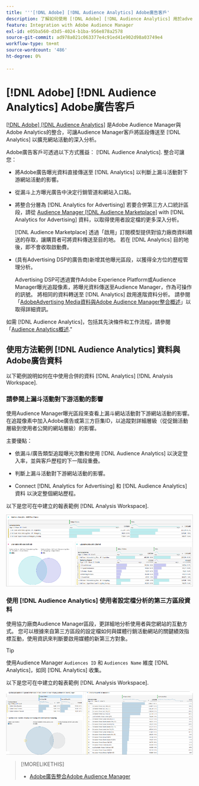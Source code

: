 ```yaml
---
title: '''[!DNL Adobe] [!DNL Audience Analytics] Adobe廣告客戶'
description: 了解如何使用 [!DNL Adobe] [!DNL Audience Analytics] 用於advertising的使用案例
feature: Integration with Adobe Audience Manager
exl-id: e05ba560-d3d5-4024-b1ba-956e878a2578
source-git-commit: ad978a021c063377e4c91ed41e902d98a03749e4
workflow-type: tm+mt
source-wordcount: '486'
ht-degree: 0%

---
```


# [!DNL Adobe] [!DNL Audience Analytics] Adobe廣告客戶

[[!DNL Adobe] [!DNL Audience Analytics]](https://experienceleague.adobe.com/docs/analytics/integration/audience-analytics/mc-audiences-aam.html) 是Adobe Audience Manager與Adobe Analytics的整合，可讓Audience Manager客戶將區段傳送至 [!DNL Analytics] 以擴充網站活動的深入分析。

Adobe廣告客戶可透過以下方式獲益： [!DNL Audience Analytics]. 整合可讓您：

* 將Adobe廣告曝光資料直接傳送至 [!DNL Analytics] 以判斷上漏斗活動對下游網站活動的影響。

* 從漏斗上方曝光廣告中決定行銷管道和網站入口點。

* 將整合分層為 [!DNL Analytics for Advertising] 若要合併第三方人口統計區段，請從 [Audience Manager [!DNL Audience Marketplace]](https://experienceleague.adobe.com/docs/audience-manager/user-guide/features/audience-marketplace/audience-marketplace.html) with [!DNL Analytics for Advertising] 資料，以取得使用者設定檔的更多深入分析。

   [!DNL Audience Marketplace] 透過「啟用」訂閱模型提供對協力廠商資料饋送的存取，讓購買者可將資料傳送至目的地。 若在 [!DNL Analytics] 目的地後，即不會收取啟動費。

* (具有Advertising DSP的廣告商)新增其他曝光區段，以獲得全方位的歷程管理分析。

   Advertising DSP可透過實作Adobe Experience Platform或Audience Manager曝光追蹤像素，將曝光資料傳送至Audience Manager，作為可操作的訊號。 將相同的資料轉送至 [!DNL Analytics] 啟用進階資料分析。 請參閱「[AdobeAdvertising Media資料與Adobe Audience Manager整合概述](/help/integrations/audience-manager/media-data-integration/overview.md)」以取得詳細資訊。

如需 [!DNL Audience Analytics]，包括其先決條件和工作流程，請參閱「[Audience Analytics概述](https://experienceleague.adobe.com/docs/analytics/integration/audience-analytics/mc-audiences-aam.html).&quot;

## 使用方法範例 [!DNL Audience Analytics] 資料與Adobe廣告資料

以下範例說明如何在中使用合併的資料 [!DNL Analytics] [!DNL Analysis Workspace].

### 請參閱上漏斗活動對下游活動的影響

使用Audience Manager曝光區段來查看上漏斗網站活動對下游網站活動的影響。 在追蹤像素中加入Adobe廣告或第三方巨集ID，以追蹤對詳細層級（從促銷活動層級到使用者公開的網站層級）的影響。

主要優點：

* 依漏斗/廣告類型追蹤曝光次數和使用 [!DNL Audience Analytics] 以決定登入率，並與客戶歷程的下一階段重疊。

* 判斷上漏斗活動對下游網站活動的影響。

* Connect [!DNL Analytics for Advertising]<!-- which doesn't include the last exposure event --> 和 [!DNL Audience Analytics] 資料 <!-- (which includes the user's last exposure event) --> 以決定整個網站歷程。

以下是您可在中建立的報表範例 [!DNL Analysis Workspace].

![請參閱上漏斗活動對下游網站活動的影響](/help/integrations/assets/audience-analytics-upper-funnel-exposure.png)

### 使用 [!DNL Audience Analytics] 使用者設定檔分析的第三方區段資料

使用協力廠商Audience Manager區段，更詳細地分析使用者與您網站的互動方式。 您可以根據來自第三方區段的設定檔如何與媒體行銷活動網站的關鍵績效指標互動，使用資訊來判斷要啟用媒體的新第三方對象。

>[!TIP]
> 使用Audience Manager `Audiences ID` 和 `Audiences Name` 維度 [!DNL Analytics]，如同 [!DNL Analytics] 收集。

以下是您可在中建立的報表範例 [!DNL Analysis Workspace].

![使用協力廠商區段，以豐富使用者設定檔分析](/help/integrations/assets/audience-analytics-third-party-report.png)

>[!MORELIKETHIS]
>
>* [Adobe廣告整合Adobe Audience Manager](/help/integrations/audience-manager/overview.md)


